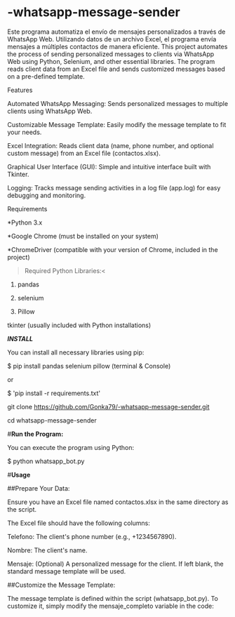 # -whatsapp-message-sender
Este programa automatiza el envío de mensajes personalizados a través de WhatsApp Web. Utilizando datos de un archivo Excel, el programa envía mensajes a múltiples contactos de manera eficiente.
This project automates the process of sending personalized messages to clients via WhatsApp Web using Python, Selenium, and other essential libraries. The program reads client data from an Excel file and sends customized messages based on a pre-defined template.

Features

Automated WhatsApp Messaging: Sends personalized messages to multiple clients using WhatsApp Web.

Customizable Message Template: Easily modify the message template to fit your needs.

Excel Integration: Reads client data (name, phone number, and optional custom message) from an Excel file (contactos.xlsx).

Graphical User Interface (GUI): Simple and intuitive interface built with Tkinter.


Logging: Tracks message sending activities in a log file (app.log) for easy debugging and monitoring.

Requirements

*Python 3.x

*Google Chrome (must be installed on your system)

*ChromeDriver (compatible with your version of Chrome, included in the project)

>Required Python Libraries:<

1. pandas

2. selenium

3. Pillow

tkinter (usually included with Python installations)

*****INSTALL*****

You can install all necessary libraries using pip:

$ pip install pandas selenium pillow (terminal & Console)

or

$ 'pip install -r requirements.txt'

git clone https://github.com/Gonka79/-whatsapp-message-sender.git

cd whatsapp-message-sender

#**Run the Program:**

You can execute the program using Python:

$ python whatsapp_bot.py

#**Usage**

##Prepare Your Data:

Ensure you have an Excel file named contactos.xlsx in the same directory as the script.

The Excel file should have the following columns:

Telefono: The client's phone number (e.g., +1234567890).

Nombre: The client's name.

Mensaje: (Optional) A personalized message for the client. If left blank, the standard message template will be used.

##Customize the Message Template:

The message template is defined within the script (whatsapp_bot.py). To customize it, simply modify the mensaje_completo variable in the code:

